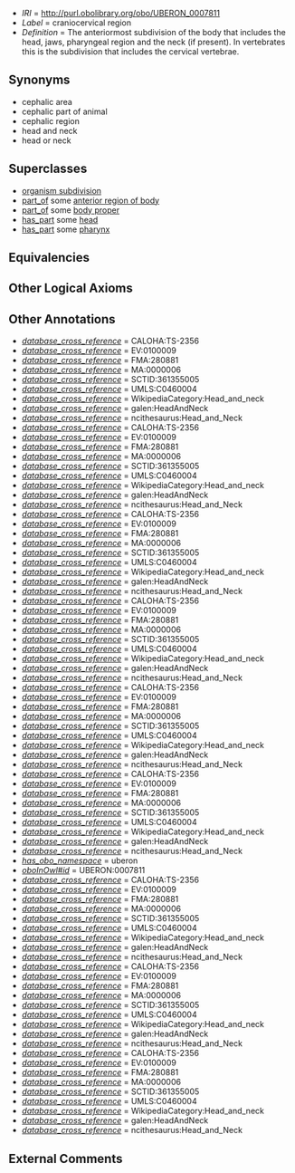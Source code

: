  * *IRI* = http://purl.obolibrary.org/obo/UBERON_0007811
 * *Label* = craniocervical region
 * *Definition* = The anteriormost subdivision of the body that includes the head, jaws, pharyngeal region and the neck (if present). In vertebrates this is the subdivision that includes the cervical vertebrae.

## Synonyms

 * cephalic area
 * cephalic part of animal
 * cephalic region
 * head and neck
 * head or neck

## Superclasses

 * [organism subdivision](../../UBERON/75/UBERON_0000475.md)
 * [part_of](../../BFO/50/BFO_0000050.md) some [anterior region of body](../../UBERON/53/UBERON_0000153.md)
 * [part_of](../../BFO/50/BFO_0000050.md) some [body proper](../../UBERON/02/UBERON_0013702.md)
 * [has_part](../../BFO/51/BFO_0000051.md) some [head](../../UBERON/33/UBERON_0000033.md)
 * [has_part](../../BFO/51/BFO_0000051.md) some [pharynx](../../UBERON/62/UBERON_0006562.md)

## Equivalencies


## Other Logical Axioms


## Other Annotations

 * *[database_cross_reference](../../ef/oboInOwl#hasDbXref.md)* = CALOHA:TS-2356
 * *[database_cross_reference](../../ef/oboInOwl#hasDbXref.md)* = EV:0100009
 * *[database_cross_reference](../../ef/oboInOwl#hasDbXref.md)* = FMA:280881
 * *[database_cross_reference](../../ef/oboInOwl#hasDbXref.md)* = MA:0000006
 * *[database_cross_reference](../../ef/oboInOwl#hasDbXref.md)* = SCTID:361355005
 * *[database_cross_reference](../../ef/oboInOwl#hasDbXref.md)* = UMLS:C0460004
 * *[database_cross_reference](../../ef/oboInOwl#hasDbXref.md)* = WikipediaCategory:Head_and_neck
 * *[database_cross_reference](../../ef/oboInOwl#hasDbXref.md)* = galen:HeadAndNeck
 * *[database_cross_reference](../../ef/oboInOwl#hasDbXref.md)* = ncithesaurus:Head_and_Neck
 * *[database_cross_reference](../../ef/oboInOwl#hasDbXref.md)* = CALOHA:TS-2356
 * *[database_cross_reference](../../ef/oboInOwl#hasDbXref.md)* = EV:0100009
 * *[database_cross_reference](../../ef/oboInOwl#hasDbXref.md)* = FMA:280881
 * *[database_cross_reference](../../ef/oboInOwl#hasDbXref.md)* = MA:0000006
 * *[database_cross_reference](../../ef/oboInOwl#hasDbXref.md)* = SCTID:361355005
 * *[database_cross_reference](../../ef/oboInOwl#hasDbXref.md)* = UMLS:C0460004
 * *[database_cross_reference](../../ef/oboInOwl#hasDbXref.md)* = WikipediaCategory:Head_and_neck
 * *[database_cross_reference](../../ef/oboInOwl#hasDbXref.md)* = galen:HeadAndNeck
 * *[database_cross_reference](../../ef/oboInOwl#hasDbXref.md)* = ncithesaurus:Head_and_Neck
 * *[database_cross_reference](../../ef/oboInOwl#hasDbXref.md)* = CALOHA:TS-2356
 * *[database_cross_reference](../../ef/oboInOwl#hasDbXref.md)* = EV:0100009
 * *[database_cross_reference](../../ef/oboInOwl#hasDbXref.md)* = FMA:280881
 * *[database_cross_reference](../../ef/oboInOwl#hasDbXref.md)* = MA:0000006
 * *[database_cross_reference](../../ef/oboInOwl#hasDbXref.md)* = SCTID:361355005
 * *[database_cross_reference](../../ef/oboInOwl#hasDbXref.md)* = UMLS:C0460004
 * *[database_cross_reference](../../ef/oboInOwl#hasDbXref.md)* = WikipediaCategory:Head_and_neck
 * *[database_cross_reference](../../ef/oboInOwl#hasDbXref.md)* = galen:HeadAndNeck
 * *[database_cross_reference](../../ef/oboInOwl#hasDbXref.md)* = ncithesaurus:Head_and_Neck
 * *[database_cross_reference](../../ef/oboInOwl#hasDbXref.md)* = CALOHA:TS-2356
 * *[database_cross_reference](../../ef/oboInOwl#hasDbXref.md)* = EV:0100009
 * *[database_cross_reference](../../ef/oboInOwl#hasDbXref.md)* = FMA:280881
 * *[database_cross_reference](../../ef/oboInOwl#hasDbXref.md)* = MA:0000006
 * *[database_cross_reference](../../ef/oboInOwl#hasDbXref.md)* = SCTID:361355005
 * *[database_cross_reference](../../ef/oboInOwl#hasDbXref.md)* = UMLS:C0460004
 * *[database_cross_reference](../../ef/oboInOwl#hasDbXref.md)* = WikipediaCategory:Head_and_neck
 * *[database_cross_reference](../../ef/oboInOwl#hasDbXref.md)* = galen:HeadAndNeck
 * *[database_cross_reference](../../ef/oboInOwl#hasDbXref.md)* = ncithesaurus:Head_and_Neck
 * *[database_cross_reference](../../ef/oboInOwl#hasDbXref.md)* = CALOHA:TS-2356
 * *[database_cross_reference](../../ef/oboInOwl#hasDbXref.md)* = EV:0100009
 * *[database_cross_reference](../../ef/oboInOwl#hasDbXref.md)* = FMA:280881
 * *[database_cross_reference](../../ef/oboInOwl#hasDbXref.md)* = MA:0000006
 * *[database_cross_reference](../../ef/oboInOwl#hasDbXref.md)* = SCTID:361355005
 * *[database_cross_reference](../../ef/oboInOwl#hasDbXref.md)* = UMLS:C0460004
 * *[database_cross_reference](../../ef/oboInOwl#hasDbXref.md)* = WikipediaCategory:Head_and_neck
 * *[database_cross_reference](../../ef/oboInOwl#hasDbXref.md)* = galen:HeadAndNeck
 * *[database_cross_reference](../../ef/oboInOwl#hasDbXref.md)* = ncithesaurus:Head_and_Neck
 * *[database_cross_reference](../../ef/oboInOwl#hasDbXref.md)* = CALOHA:TS-2356
 * *[database_cross_reference](../../ef/oboInOwl#hasDbXref.md)* = EV:0100009
 * *[database_cross_reference](../../ef/oboInOwl#hasDbXref.md)* = FMA:280881
 * *[database_cross_reference](../../ef/oboInOwl#hasDbXref.md)* = MA:0000006
 * *[database_cross_reference](../../ef/oboInOwl#hasDbXref.md)* = SCTID:361355005
 * *[database_cross_reference](../../ef/oboInOwl#hasDbXref.md)* = UMLS:C0460004
 * *[database_cross_reference](../../ef/oboInOwl#hasDbXref.md)* = WikipediaCategory:Head_and_neck
 * *[database_cross_reference](../../ef/oboInOwl#hasDbXref.md)* = galen:HeadAndNeck
 * *[database_cross_reference](../../ef/oboInOwl#hasDbXref.md)* = ncithesaurus:Head_and_Neck
 * *[has_obo_namespace](../../ce/oboInOwl#hasOBONamespace.md)* = uberon
 * *[oboInOwl#id](../../id/oboInOwl#id.md)* = UBERON:0007811
 * *[database_cross_reference](../../ef/oboInOwl#hasDbXref.md)* = CALOHA:TS-2356
 * *[database_cross_reference](../../ef/oboInOwl#hasDbXref.md)* = EV:0100009
 * *[database_cross_reference](../../ef/oboInOwl#hasDbXref.md)* = FMA:280881
 * *[database_cross_reference](../../ef/oboInOwl#hasDbXref.md)* = MA:0000006
 * *[database_cross_reference](../../ef/oboInOwl#hasDbXref.md)* = SCTID:361355005
 * *[database_cross_reference](../../ef/oboInOwl#hasDbXref.md)* = UMLS:C0460004
 * *[database_cross_reference](../../ef/oboInOwl#hasDbXref.md)* = WikipediaCategory:Head_and_neck
 * *[database_cross_reference](../../ef/oboInOwl#hasDbXref.md)* = galen:HeadAndNeck
 * *[database_cross_reference](../../ef/oboInOwl#hasDbXref.md)* = ncithesaurus:Head_and_Neck
 * *[database_cross_reference](../../ef/oboInOwl#hasDbXref.md)* = CALOHA:TS-2356
 * *[database_cross_reference](../../ef/oboInOwl#hasDbXref.md)* = EV:0100009
 * *[database_cross_reference](../../ef/oboInOwl#hasDbXref.md)* = FMA:280881
 * *[database_cross_reference](../../ef/oboInOwl#hasDbXref.md)* = MA:0000006
 * *[database_cross_reference](../../ef/oboInOwl#hasDbXref.md)* = SCTID:361355005
 * *[database_cross_reference](../../ef/oboInOwl#hasDbXref.md)* = UMLS:C0460004
 * *[database_cross_reference](../../ef/oboInOwl#hasDbXref.md)* = WikipediaCategory:Head_and_neck
 * *[database_cross_reference](../../ef/oboInOwl#hasDbXref.md)* = galen:HeadAndNeck
 * *[database_cross_reference](../../ef/oboInOwl#hasDbXref.md)* = ncithesaurus:Head_and_Neck
 * *[database_cross_reference](../../ef/oboInOwl#hasDbXref.md)* = CALOHA:TS-2356
 * *[database_cross_reference](../../ef/oboInOwl#hasDbXref.md)* = EV:0100009
 * *[database_cross_reference](../../ef/oboInOwl#hasDbXref.md)* = FMA:280881
 * *[database_cross_reference](../../ef/oboInOwl#hasDbXref.md)* = MA:0000006
 * *[database_cross_reference](../../ef/oboInOwl#hasDbXref.md)* = SCTID:361355005
 * *[database_cross_reference](../../ef/oboInOwl#hasDbXref.md)* = UMLS:C0460004
 * *[database_cross_reference](../../ef/oboInOwl#hasDbXref.md)* = WikipediaCategory:Head_and_neck
 * *[database_cross_reference](../../ef/oboInOwl#hasDbXref.md)* = galen:HeadAndNeck
 * *[database_cross_reference](../../ef/oboInOwl#hasDbXref.md)* = ncithesaurus:Head_and_Neck

## External Comments


